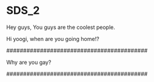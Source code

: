 # SDS_2
Hey guys, You guys are the coolest people.

Hi yoogi, when are you going home!?

##########################################

Why are you gay?

##########################################
